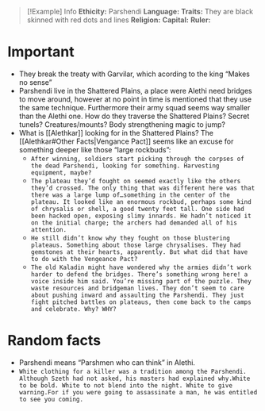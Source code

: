 > [!Example] Info
> **Ethicity:** Parshendi
> **Language:** 
> **Traits:** They are black skinned with red dots and lines
> **Religion:** 
> **Capital:**
> **Ruler:**

# Important
- They break the treaty with Garvilar, which acording to the king “Makes no sense”
- Parshendi live in the Shattered Plains, a place were Alethi need bridges to move around, however at no point in time is mentioned that they use the same technique. Furthermore their army squad seems way smaller than the Alethi one. How do they traverse the Shattered Plains? Secret tunels? Creatures/mounts? Body strengthening magic to jump?
- What is [[Alethkar]] looking for in the Shattered Plains? The [[Alethkar#Other Facts|Vengance Pact]] seems like an excuse for something deeper like those “large rockbuds”:
	- `After winning, soldiers start picking through the corpses of the dead Parshendi, looking for something. Harvesting equipment, maybe?`
	- `The plateau they’d fought on seemed exactly like the others they’d crossed. The only thing that was different here was that there was a large lump of…something in the center of the plateau. It looked like an enormous rockbud, perhaps some kind of chrysalis or shell, a good twenty feet tall. One side had been hacked open, exposing slimy innards. He hadn’t noticed it on the initial charge; the archers had demanded all of his attention.`
	- `He still didn’t know why they fought on those blustering plateaus. Something about those large chrysalises. They had gemstones at their hearts, apparently. But what did that have to do with the Vengeance Pact?`
	- `The old Kaladin might have wondered why the armies didn’t work harder to defend the bridges. There’s something wrong here! a voice inside him said. You’re missing part of the puzzle. They waste resources and bridgeman lives. They don’t seem to care about pushing inward and assaulting the Parshendi. They just fight pitched battles on plateaus, then come back to the camps and celebrate. Why? WHY?`

# Random facts
- Parshendi means “Parshmen who can think” in Alethi. 
- `White clothing for a killer was a tradition among the Parshendi. Although Szeth had not asked, his masters had explained why.White to be bold. White to not blend into the night. White to give warning.For if you were going to assassinate a man, he was entitled to see you coming.`
